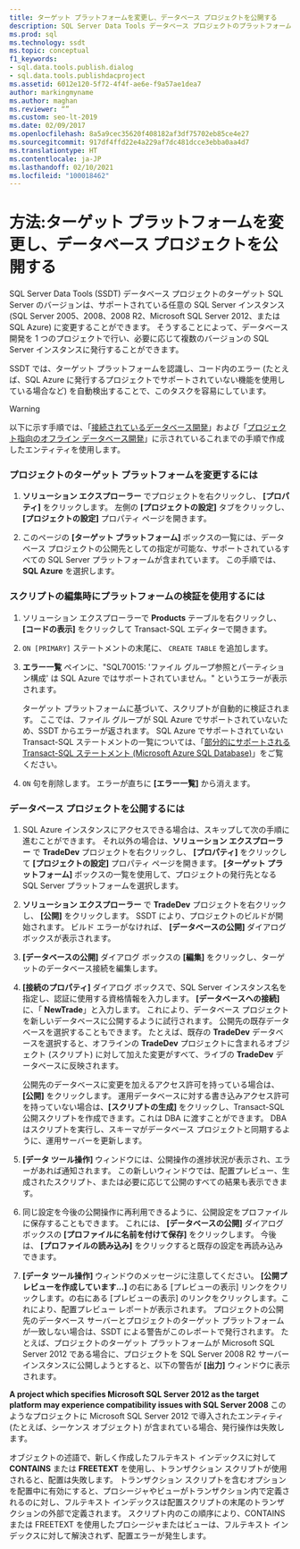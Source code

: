 ```yaml
---
title: ターゲット プラットフォームを変更し、データベース プロジェクトを公開する
description: SQL Server Data Tools データベース プロジェクトのプラットフォームを、サポートされている SQL Server のインスタンスに変更する方法について説明します。 データベース プロジェクトを公開する方法について説明します。
ms.prod: sql
ms.technology: ssdt
ms.topic: conceptual
f1_keywords:
- sql.data.tools.publish.dialog
- sql.data.tools.publishdacproject
ms.assetid: 6012e120-5f72-4f4f-ae6e-f9a57ae1dea7
author: markingmyname
ms.author: maghan
ms.reviewer: “”
ms.custom: seo-lt-2019
ms.date: 02/09/2017
ms.openlocfilehash: 8a5a9cec35620f408182af3df75702eb85ce4e27
ms.sourcegitcommit: 917df4ffd22e4a229af7dc481dcce3ebba0aa4d7
ms.translationtype: HT
ms.contentlocale: ja-JP
ms.lasthandoff: 02/10/2021
ms.locfileid: "100018462"
---
```

# <a name="how-to-change-target-platform-and-publish-a-database-project"></a>方法:ターゲット プラットフォームを変更し、データベース プロジェクトを公開する

SQL Server Data Tools (SSDT) データベース プロジェクトのターゲット SQL Server のバージョンは、サポートされている任意の SQL Server インスタンス (SQL Server 2005、2008、2008 R2、Microsoft SQL Server 2012、または SQL Azure) に変更することができます。 そうすることによって、データベース開発を 1 つのプロジェクトで行い、必要に応じて複数のバージョンの SQL Server インスタンスに発行することができます。  
  
SSDT では、ターゲット プラットフォームを認識し、コード内のエラー (たとえば、SQL Azure に発行するプロジェクトでサポートされていない機能を使用している場合など) を自動検出することで、このタスクを容易にしています。  
  
> [!WARNING]  
> 以下に示す手順では、「[接続されているデータベース開発](../ssdt/connected-database-development.md)」および「[プロジェクト指向のオフライン データベース開発](../ssdt/project-oriented-offline-database-development.md)」に示されているこれまでの手順で作成したエンティティを使用します。  
  
### <a name="to-change-a-projects-target-platform"></a>プロジェクトのターゲット プラットフォームを変更するには  
  
1.  **ソリューション エクスプローラー** でプロジェクトを右クリックし、 **[プロパティ]** をクリックします。 左側の **[プロジェクトの設定]** タブをクリックし、 **[プロジェクトの設定]** プロパティ ページを開きます。  
  
2.  このページの **[ターゲット プラットフォーム]** ボックスの一覧には、データベース プロジェクトの公開先としての指定が可能な、サポートされているすべての SQL Server プラットフォームが含まれています。 この手順では、 **SQL Azure** を選択します。  
  
### <a name="to-use-platform-validation-when-editing-scripts"></a>スクリプトの編集時にプラットフォームの検証を使用するには  
  
1.  ソリューション エクスプローラーで **Products** テーブルを右クリックし、 **[コードの表示]** をクリックして Transact\-SQL エディターで開きます。  
  
2.  `ON [PRIMARY]` ステートメントの末尾に、 `CREATE TABLE` を追加します。  
  
3.  **エラー一覧** ペインに、"SQL70015: 'ファイル グループ参照とパーティション構成' は SQL Azure ではサポートされていません。" というエラーが表示されます。  
  
    ターゲット プラットフォームに基づいて、スクリプトが自動的に検証されます。 ここでは、ファイル グループが SQL Azure でサポートされていないため、SSDT からエラーが返されます。 SQL Azure でサポートされていない Transact\-SQL ステートメントの一覧については、「[部分的にサポートされる Transact-SQL ステートメント (Microsoft Azure SQL Database)](/previous-versions/azure/ee336267(v=azure.100))」をご覧ください。  
  
4.  `ON` 句を削除します。 エラーが直ちに **[エラー一覧]** から消えます。  
  
### <a name="to-publish-a-database-project"></a>データベース プロジェクトを公開するには  
  
1.  SQL Azure インスタンスにアクセスできる場合は、スキップして次の手順に進むことができます。 それ以外の場合は、**ソリューション エクスプローラー** で **TradeDev** プロジェクトを右クリックし、 **[プロパティ]** をクリックして **[プロジェクトの設定]** プロパティ ページを開きます。 **[ターゲット プラットフォーム]** ボックスの一覧を使用して、プロジェクトの発行先となる SQL Server プラットフォームを選択します。  
  
2.  **ソリューション エクスプローラー** で **TradeDev** プロジェクトを右クリックし、 **[公開]** をクリックします。 SSDT により、プロジェクトのビルドが開始されます。 ビルド エラーがなければ、 **[データベースの公開]** ダイアログ ボックスが表示されます。  
  
3.  **[データベースの公開]** ダイアログ ボックスの **[編集]** をクリックし、ターゲットのデータベース接続を編集します。  
  
4.  **[接続のプロパティ]** ダイアログ ボックスで、SQL Server インスタンス名を指定し、認証に使用する資格情報を入力します。 **[データベースへの接続]** に、「 **NewTrade**」と入力します。 これにより、データベース プロジェクトを新しいデータベースに公開するように試行されます。 公開先の既存データベースを選択することもできます。 たとえば、既存の **TradeDev** データベースを選択すると、オフラインの **TradeDev** プロジェクトに含まれるオブジェクト (スクリプト) に対して加えた変更がすべて、ライブの **TradeDev** データベースに反映されます。  
  
    公開先のデータベースに変更を加えるアクセス許可を持っている場合は、 **[公開]** をクリックします。 運用データベースに対する書き込みアクセス許可を持っていない場合は、**[スクリプトの生成]** をクリックし、Transact\-SQL 公開スクリプトを作成できます。これは DBA に渡すことができます。 DBA はスクリプトを実行し、スキーマがデータベース プロジェクトと同期するように、運用サーバーを更新します。  
  
5.  **[データ ツール操作]**  ウィンドウには、公開操作の進捗状況が表示され、エラーがあれば通知されます。 この新しいウィンドウでは、配置プレビュー、生成されたスクリプト、または必要に応じて公開のすべての結果も表示できます。  
  
6.  同じ設定を今後の公開操作に再利用できるように、公開設定をプロファイルに保存することもできます。 これには、 **[データベースの公開]** ダイアログ ボックスの **[プロファイルに名前を付けて保存]** をクリックします。 今後は、 **[プロファイルの読み込み]** をクリックすると既存の設定を再読み込みできます。  
  
7.  **[データ ツール操作]** ウィンドウのメッセージに注意してください。 **[公開プレビューを作成しています...]** の右にある [プレビューの表示] リンクをクリックします。の右にある [プレビューの表示] のリンクをクリックします。これにより、配置プレビュー レポートが表示されます。 プロジェクトの公開先のデータベース サーバーとプロジェクトのターゲット プラットフォームが一致しない場合は、SSDT による警告がこのレポートで発行されます。  たとえば、プロジェクトのターゲット プラットフォームが Microsoft SQL Server 2012 である場合に、プロジェクトを SQL Server 2008 R2 サーバー インスタンスに公開しようとすると、以下の警告が **[出力]** ウィンドウに表示されます。  
  
**A project which specifies Microsoft SQL Server 2012 as the target platform may experience compatibility issues with SQL Server 2008**    このようなプロジェクトに Microsoft SQL Server 2012 で導入されたエンティティ (たとえば、シーケンス オブジェクト) が含まれている場合、発行操作は失敗します。  
  
オブジェクトの述語で、新しく作成したフルテキスト インデックスに対して **CONTAINS** または **FREETEXT** を使用し、トランザクション スクリプトが使用されると、配置は失敗します。 トランザクション スクリプトを含むオプションを配置中に有効にすると、プロシージャやビューがトランザクション内で定義されるのに対し、フルテキスト インデックスは配置スクリプトの末尾のトランザクションの外部で定義されます。 スクリプト内のこの順序により、CONTAINS または FREETEXT を使用したプロシージャまたはビューは、フルテキスト インデックスに対して解決されず、配置エラーが発生します。  
